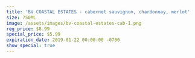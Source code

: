 ```yaml
---
title: 'BV COASTAL ESTATES - cabernet sauvignon, chardonnay, merlot'
size: 750ML
image: /assets/images/bv-coastal-estates-cab-1.png
reg_price: $8.99
special_price: $5.99
expiration_date: 2019-01-22 00:00:00 -0700
show_special: true
---
```


